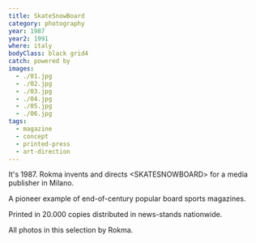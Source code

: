 ```yaml
---
title: SkateSnowBoard
category: photography
year: 1987
year2: 1991
where: italy
bodyClass: black grid4
catch: powered by
images:
  - ./01.jpg
  - ./02.jpg
  - ./03.jpg
  - ./04.jpg
  - ./05.jpg
  - ./06.jpg
tags:
  - magazine
  - concept
  - printed-press
  - art-direction
---
```


It's 1987. Rokma invents and directs &lt;SKATESNOWBOARD&gt; for a media publisher in Milano.

A pioneer example of end-of-century popular board sports magazines.

Printed in 20.000 copies distributed in news-stands nationwide.

All photos in this selection by Rokma.

